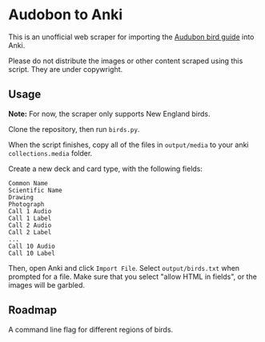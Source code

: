 # Audobon to Anki

This is an unofficial web scraper for importing the [Audubon bird guide](https://www.audubon.org/bird-guide) into Anki.

Please do not distribute the images or other content scraped using this script. They are under copywright.

## Usage

__Note:__ For now, the scraper only supports New England birds.

Clone the repository, then run `birds.py`.

When the script finishes, copy all of the files in `output/media` to your anki `collections.media` folder.

Create a new deck and card type, with the following fields:

```
Common Name
Scientific Name
Drawing
Photograph
Call 1 Audio
Call 1 Label
Call 2 Audio
Call 2 Label
...
Call 10 Audio
Call 10 Label
```

Then, open Anki and click `Import File`. Select `output/birds.txt` when prompted for a file. Make sure that you select "allow HTML in fields", or the images will be garbled.

## Roadmap

A command line flag for different regions of birds.
